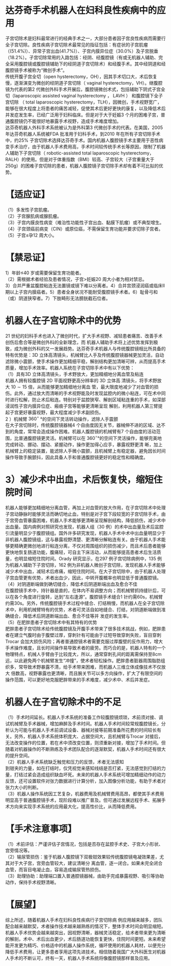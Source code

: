 # 达芬奇手术机器人在妇科良性疾病中的应用  
子宫切除术是妇科最常进行的经典手术之一，大部分患者因子宫良性疾病而需要行全子宫切除。良性疾病子宫切除术最常见的指征包括：有症状的子宫肌瘤（$(51.4\%)$）、异常子宫出血$(41.7\%)$）、子宫内膜异位症（$30.0\%$）及子宫脱垂（$18.2\%$）。子宫切除常用的入路包括：经阴、经腹腔镜（有或无机器人辅助、完全采用腹腔镜或腹腔镜辅助下的经阴道子宫切除术）和经腹手术。其中经阴道和经腹腔镜手术被称为“微创手术”。  
传统开腹子宫全切（open hysterectomy，OH），因其手术切口大，术后恢复慢，逐渐演变为微创的经阴道子宫切除（ vaginal  hysterectomy，VH）。继腹腔镜为代表的第2 代微创外科手术开展后，腹腔镜微创术式，包括辅助下阴式子宫全切（laparoscopic assisted vaginal hysterectomy ， LAVH ） 和腹腔镜下全子宫切除 （ total  laparoscopic hysterectomy，TLH），因微创，手术视野宽广，能够在很大程度上将患者的痛苦减轻，促使其术后更好更快的康复，以及降低术后并发症发生率，已经广泛用于妇科临床。但是对于大于妊娠3 个月的困难子宫，普通腹腔镜仍不能很好地暴露手术视野，造成手术难度增加。  
达芬奇机器人外科手术系统被认为是外科第3 代微创手术的代表。在美国，2005 年达芬奇机器人系统被FDA 批准用于妇科手术，到2010 年在所有子宫切除手术中，约$25\%$ 子宫切除术选择达芬奇手术。国内机器人腹腔镜手术主要用于恶性病变手术治疗，由于机器人手术费用高，手术时间较传统手术长等原因，限制了机器人辅助下子宫切除（ robotic-assisted total laparoscopic  hysterectomy，RALH）的使用。但是对于体重指数（BMI）较高、子宫较大（子宫重量大于$250\mathrm{g}$）的困难子宫切除的患者，机器人腹腔镜子宫切除手术却有着不可比拟的优势。  
# 【适应证】  
（1）多发性子宫肌瘤。  
（2）子宫腺肌病或腺肌瘤。  
（3）子宫内膜良性病变（难治性功能性子宫出血、黏膜下肌瘤）或不典型增生。  
（4）子宫颈癌前病变（CIN）或原位癌，不需保留生育功能并要求切除子宫者。  
（5）子宫≤孕12 周大小。  
# 【禁忌证】  
1）年龄≤40 岁或需要保留生育功能者。  
（2）需根据术者经验及患者情况，子宫$>$妊娠20 周大小者为相对禁忌。  
3）合并严重盆腹腔粘连无法置镜或镜下难以分离者。4）合并宫颈浸润癌或临床Ⅱ期以上子宫内膜癌者。5）患者全身状况不能耐受腹腔镜手术者。6）耻骨弓和（或）阴道狭窄者。7）下肢畸形无法膀胱截石位者。  
#  机器人在子宫切除术中的优势  
21 世纪的妇科手术也进入了微创时代，扩大手术视野、减轻患者痛苦、改善手术创伤后愈合等是微创外科的全新理念，而 机器人辅助手术将上述优势发挥到极致，成为微创外科的又一发展趋势。达芬奇手术机器人与传统腹腔镜相比所具备的特有优势是：3D 立体高清镜头，机械臂比人手及传统腹腔镜器械更加灵活，自动滤除微小震颤，使手术操作更加精细平稳，解剖结构更加清晰可辨，从而提高手术质量，增加手术效率。机器人系统在子宫切除手术中有以下优势：  
（1）具有3D 立体高清镜头，手术野放大，更加精细地分离血管及粘连  
机器人拥有较腹腔镜 2D  平面视野更高分辨率的 3D  立体高 清镜头，将手术野放大   $10\sim15$  倍，从而能够更加精细地分离血 管，最大限度地减少了对血管的损伤。此外，通过放大而清晰的手术视野能及时发现盆腔内的微小粘连，可在术中同时进行松解，防止术后粘连。特别对于盆腔狭窄、解剖区域粘连重的手术，如深部浸润性子宫内膜异位症、瘢痕子宫等能够更清晰呈现 解剖，利用机器人第三臂提起子宫更好暴露视野，最大程度减少手术副损伤。  
2 ）机械臂 $360^{\circ}$ °的空间下灵活转动操作，滤除人手震颤  
在大子宫切除时，传统腹腔镜器械4 个自由度因无关节，器械伸不进的区域、达不到的角度，常常会造成操作困难。机器人腹腔镜的机械臂有7 个自由度的活动范围，比普通腹腔镜更灵活。机械臂可以在 $360^{\circ}$°的空间下灵活操作，能够完美地完成转动、挪动、摆动、紧握动作，操作更加得心应手，暴露视野更清 晰，加上机械臂上的稳定装置，能滤除人手微小震颤，且机械臂上有稳定器，避免因长时间操作导致手腕颤抖，因此具备人手和普通腹腔镜更好的稳定性和精确度。  
# 3）减少术中出血，术后恢复快，缩短住院时间  
机器人能够更加精细地分离血管，再加上对血管的放大作用，在子宫切除术中处理子宫动静脉时能够灵活而确切地止血，特别是对子宫下段较宽的子宫切除手术，由于宫旁血管暴露困难，机器人手术能够更清晰呈现解剖结构，降低损伤，减少术中出血量。国内病例对照研究也发现，机器人组（30 例）的术中出血量及术后盆腔引流量明显少于腹腔镜组。国外许多研究发现，机器人手术中术中出血量明显少于非机器人腹腔镜组，这与暴露视野清楚、更清晰分解粘连有关。由于机器人手术能够更精确更微创地进行粘连分离，不仅对周围组织的损伤减少，而且术后患者能够更快地恢复肠道功能，腹痛轻，可自主下床活动，从而能够提高患者术后生活质量，也明显缩短住院时间。Orady 研究显示，在297 例子宫切除病例中，135 例为机器人辅助下子宫切除，162 例为非机器人微创子宫切除，发现机器人手术能够减少术中出血，减轻术后疼痛，缩短住院时间。在大子宫切除中，由于机器人处理子宫血管更有优势，术者出血少，因此，中转开腹概率也明显低于普通腹腔镜。  
（4）对阴道断端做到确切缝合，降低术后阴道断端出血及愈合不佳  
在腹腔镜手术中，持针器是直的，在体内不易调整方向；而机械臂抓持缝针后，可以在各个角度进行旋转，达到“左右逢源”。腹腔镜手术缝合1 针约需60s，机械臂约需30s。另外，传统腹腔镜手术过程中缝合、打结稍慢，而机器人在全子宫切除术中，利用机械臂特有的优势，术者可灵活自如地缝合、打结，对阴道断端做到准确缝合，降低术后阴道断端出血、愈合不佳等并 发症的发生率。  
（5）在肥胖患者子宫切除术中有其特有的优势  
肥胖患者子宫切除术给传统腹腔镜及开腹手术带来了很多技术挑战，例如，肥胖患者在建立气腹时由于腹壁过厚，穿刺针有可能由于过短导致穿刺失败，盲目穿刺Trocar 会加大损伤风险；再者普通腔镜术者需要克服过厚腹壁的反作用力，增大手术操作难度，且长时间操作易导致术者的疲劳。而巧合的是，机器人特有的一个物理特点，机械人手臂由于比较庞大，所以，通常穿刺孔间的距离需保持至8cm 远，以此避免两个机械臂发生“冲撞”，使术者轻松操作。肥胖患者脏器周围脂肪组织多，常导致术野暴露不清，给手术带来困难，而机器人三维立体成像技术不仅放大 倍数高，视野暴露也更清晰，而且腕关节可以多方向操作，扩大了有限空间的操作范围，可以更好地克服肥胖带来的手术难度，减少术中、术后并发症。  
#  机器人在子宫切除术中的不足  
（1）手术时间延长。机器人手术系统的准备工作较腹腔镜烦琐，术前须对接、调试机械臂及手术器械，增加麻醉及手术时间。机器人手术时间较常规腹腔镜长，分析认为可能与机器人手术前调试设备、器械对接等前期准备所花费的时间较长有关。另外，机器人手术系统体积庞大、占据空间大，且机械臂与Trocar 对接后，无法改变操作的位置，若在术中须改变位置，则须重新对接，增加了手术时间。但随着对机器操作的不断熟练及手术团队配合的逐渐默契，机器人手术时间还有很大的提升空间。  
（2）机器人手术系统缺乏触觉和压力的反馈，术者无法感知  
到钳夹的力量，如在打结时，仅凭视觉来感知线结是否打紧，无法感觉到打结的力量，打结过紧会造成组织缺血坏死。未来的机器人手术系统可增加精细动作的动力反馈，还可设置软件对张力数据进行计算分析，加入图像分析功能，有助于术者对张力大小的判断。  
（3）机器人操作系统因工艺复杂，机器费用及机械臂费用高昂，都使其手术费用明显高于普通腹腔镜手术，现阶段难以推广普及。但可通过发展远程手术、拓展手术方向来实现手术系统的应用最大化，提高性价比，从而降低费用。  
# 【手术注意事项】  
（1）术前评估：严谨评估子宫情况，包括是否存在盆腔手术史、子宫大小形状、宫旁情况等。  
（2）输尿管损伤：鉴于机器人腹腔镜下双极钳效果较传统腹腔镜电凝效果差，尤其对于大子宫，宫旁血管较大，建议清晰分 离血管，逐一闭合。如果未完全闭合血管，而盲目电凝止血，容易造成输尿管热损伤。  
（3）助理协助：助理端口置入普通腔镜器械，由助手完成暴露视野、吸引等协助动作，保持手术视野清晰。  
# 【展望】  
综上所述，随着机器人手术在妇科良性疾病行子宫切除病 例应用越来越多，团队配合越来越默契，术者操作技术越来越熟练的情况下，整体手术时间会明显缩短。机器人手术优势会越来越突出，因视野清晰，器械灵活稳定，给术者带来更为清晰的解剖，术中、术后出血更少，术后肠道功能恢复更快，住院时间更短。未来希望能开发更为精巧、价格适中的机器人操作系统，循环使用的机器人耗材，以便充分降低手术费用，让更多患者享用这项先进技术。相信随着我国广大外科医生对机器人手术的不断认可，终有一天，机器人手术系统将像腹腔镜那样普及应用。  

